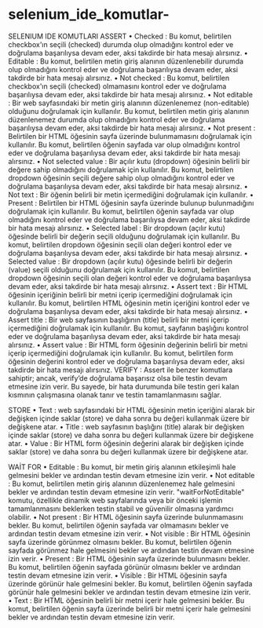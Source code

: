 # selenium_ide_komutlar-

SELENIUM IDE KOMUTLARI
ASSERT
•	Checked : Bu komut, belirtilen checkbox'ın seçili (checked) durumda olup olmadığını kontrol eder ve doğrulama başarılıysa devam eder, aksi takdirde bir hata mesajı alırsınız.
•	Editable : Bu komut, belirtilen metin giriş alanının düzenlenebilir durumda olup olmadığını kontrol eder ve doğrulama başarılıysa devam eder, aksi takdirde bir hata mesajı alırsınız.
•	Not checked : Bu komut, belirtilen checkbox'ın seçili (checked) olmamasını kontrol eder ve doğrulama başarılıysa devam eder, aksi takdirde bir hata mesajı alırsınız.
•	Not editable : Bir web sayfasındaki bir metin giriş alanının düzenlenemez (non-editable) olduğunu doğrulamak için kullanılır. Bu komut, belirtilen metin giriş alanının düzenlenemez durumda olup olmadığını kontrol eder ve doğrulama başarılıysa devam eder, aksi takdirde bir hata mesajı alırsınız.
•	Not present : Belirtilen bir HTML öğesinin sayfa üzerinde bulunmamasını doğrulamak için kullanılır. Bu komut, belirtilen öğenin sayfada var olup olmadığını kontrol eder ve doğrulama başarılıysa devam eder, aksi takdirde bir hata mesajı alırsınız.
•	Not selected value : Bir açılır kutu (dropdown) öğesinin belirli bir değere sahip olmadığını doğrulamak için kullanılır. Bu komut, belirtilen dropdown öğesinin seçili değere sahip olup olmadığını kontrol eder ve doğrulama başarılıysa devam eder, aksi takdirde bir hata mesajı alırsınız.
•	Not text : Bir öğenin belirli bir metin içermediğini doğrulamak için kullanılır.
•	Present : Belirtilen bir HTML öğesinin sayfa üzerinde bulunup bulunmadığını doğrulamak için kullanılır. Bu komut, belirtilen öğenin sayfada var olup olmadığını kontrol eder ve doğrulama başarılıysa devam eder, aksi takdirde bir hata mesajı alırsınız.
•	Selected label : Bir dropdown (açılır kutu) öğesinde belirli bir değerin seçili olduğunu doğrulamak için kullanılır. Bu komut, belirtilen dropdown öğesinin seçili olan değeri kontrol eder ve doğrulama başarılıysa devam eder, aksi takdirde bir hata mesajı alırsınız.
•	Selected value : Bir dropdown (açılır kutu) öğesinde belirli bir değerin (value) seçili olduğunu doğrulamak için kullanılır. Bu komut, belirtilen dropdown öğesinin seçili olan değeri kontrol eder ve doğrulama başarılıysa devam eder, aksi takdirde bir hata mesajı alırsınız.
•	Assert text : Bir HTML öğesinin içeriğinin belirli bir metni içerip içermediğini doğrulamak için kullanılır. Bu komut, belirtilen HTML öğesinin metin içeriğini kontrol eder ve doğrulama başarılıysa devam eder, aksi takdirde bir hata mesajı alırsınız.
•	Assert title : Bir web sayfasının başlığının (title) belirli bir metni içerip içermediğini doğrulamak için kullanılır. Bu komut, sayfanın başlığını kontrol eder ve doğrulama başarılıysa devam eder, aksi takdirde bir hata mesajı alırsınız.
•	Assert value : Bir HTML form öğesinin değerinin belirli bir metni içerip içermediğini doğrulamak için kullanılır. Bu komut, belirtilen form öğesinin değerini kontrol eder ve doğrulama başarılıysa devam eder, aksi takdirde bir hata mesajı alırsınız.
 VERIFY : Assert ile benzer komutlara sahiptir; ancak, verify’de doğrulama başarısız olsa bile testin devam etmesine izin verir. Bu sayede, bir hata durumunda bile testin geri kalan kısmının çalışmasına olanak tanır ve testin tamamlanmasını sağlar. 

STORE 
•	Text : web sayfasındaki bir HTML öğesinin metin içeriğini alarak bir değişken içinde saklar (store) ve daha sonra bu değeri kullanmak üzere bir değişkene atar.
•	Title : web sayfasının başlığını (title) alarak bir değişken içinde saklar (store) ve daha sonra bu değeri kullanmak üzere bir değişkene atar.
•	Value : Bir HTML form öğesinin değerini alarak bir değişken içinde saklar (store) ve daha sonra bu değeri kullanmak üzere bir değişkene atar.

WAİT FOR
•	Editable : Bu komut, bir metin giriş alanının etkileşimli hale gelmesini bekler ve ardından testin devam etmesine izin verir.
•	Not editable : Bu komut, belirtilen metin giriş alanının düzenlenemez hale gelmesini bekler ve ardından testin devam etmesine izin verir. "waitForNotEditable" komutu, özellikle dinamik web sayfalarında veya bir önceki işlemin tamamlanmasını beklerken testin stabil ve güvenilir olmasına yardımcı olabilir.
•	Not present : Bir HTML öğesinin sayfa üzerinde bulunmamasını bekler. Bu komut, belirtilen öğenin sayfada var olmamasını bekler ve ardından testin devam etmesine izin verir.
•	Not visible : Bir HTML öğesinin sayfa üzerinde görünmez olmasını bekler. Bu komut, belirtilen öğenin sayfada görünmez hale gelmesini bekler ve ardından testin devam etmesine izin verir.
•	Present : Bir HTML öğesinin sayfa üzerinde bulunmasını bekler. Bu komut, belirtilen öğenin sayfada görünür olmasını bekler ve ardından testin devam etmesine izin verir.
•	Visible : Bir HTML öğesinin sayfa üzerinde görünür hale gelmesini bekler. Bu komut, belirtilen öğenin sayfada görünür hale gelmesini bekler ve ardından testin devam etmesine izin verir.
•	Text : Bir HTML öğesinin belirli bir metni içerir hale gelmesini bekler. Bu komut, belirtilen öğenin sayfa üzerinde belirli bir metni içerir hale gelmesini bekler ve ardından testin devam etmesine izin verir.
